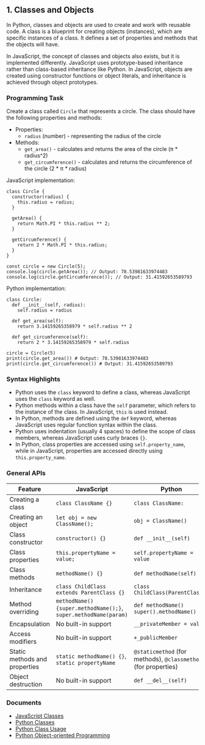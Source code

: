 

## 1. Classes and Objects

In Python, classes and objects are used to create and work with reusable code. A class is a blueprint for creating objects (instances), which are specific instances of a class. It defines a set of properties and methods that the objects will have.

In JavaScript, the concept of classes and objects also exists, but it is implemented differently. JavaScript uses prototype-based inheritance rather than class-based inheritance like Python. In JavaScript, objects are created using constructor functions or object literals, and inheritance is achieved through object prototypes.

### Programming Task

Create a class called `Circle` that represents a circle. The class should have the following properties and methods:

- Properties:
  - `radius` (number) - representing the radius of the circle
- Methods:
  - `get_area()` - calculates and returns the area of the circle (π * radius^2)
  - `get_circumference()` - calculates and returns the circumference of the circle (2 * π * radius)

JavaScript implementation:
```
class Circle {
  constructor(radius) {
    this.radius = radius;
  }

  getArea() {
    return Math.PI * this.radius ** 2;
  }

  getCircumference() {
    return 2 * Math.PI * this.radius;
  }
}

const circle = new Circle(5);
console.log(circle.getArea()); // Output: 78.53981633974483
console.log(circle.getCircumference()); // Output: 31.41592653589793
```

Python implementation:
```
class Circle:
  def __init__(self, radius):
    self.radius = radius

  def get_area(self):
    return 3.14159265358979 * self.radius ** 2

  def get_circumference(self):
    return 2 * 3.14159265358979 * self.radius

circle = Circle(5)
print(circle.get_area()) # Output: 78.53981633974483
print(circle.get_circumference()) # Output: 31.41592653589793
```

### Syntax Highlights

- Python uses the `class` keyword to define a class, whereas JavaScript uses the `class` keyword as well.
- Python methods within a class have the `self` parameter, which refers to the instance of the class. In JavaScript, `this` is used instead.
- In Python, methods are defined using the `def` keyword, whereas JavaScript uses regular function syntax within the class.
- Python uses indentation (usually 4 spaces) to define the scope of class members, whereas JavaScript uses curly braces `{}`.
- In Python, class properties are accessed using `self.property_name`, while in JavaScript, properties are accessed directly using `this.property_name`.



### General APIs
| Feature                           | JavaScript                                            | Python                                                |
|-----------------------------------------|---------------------------------------------------|---------------------------------------------------|
| Creating a class                                         | ```class ClassName {}```                                  | ```class ClassName:```                                    |
| Creating an object                                     | ```let obj = new ClassName();```                          | ```obj = ClassName()```                                 |
| Class constructor                                          | ```constructor() {}```                                  | ```def __init__(self)```                                  |
| Class properties                                             | ```this.propertyName = value;```                     | ```self.propertyName = value```                      |
| Class methods                                              | ```methodName() {}```                                  | ```def methodName(self)```                               |
| Inheritance                                                   | ```class ChildClass extends ParentClass {}``` | ```class ChildClass(ParentClass):```             |
| Method overriding                                        | ```methodName() {super.methodName();}```,  ```super.methodName(param)``` | ```def methodName()``` &nbsp;&nbsp;&nbsp;&nbsp; ```super().methodName()``` |
| Encapsulation                                               | No built-in support                 | ```__privateMember = value```                   |
| Access modifiers                                          | No built-in support                | ```+_publicMember```                                     |
| Static methods and properties                 | ```static methodName() {}```, ```static propertyName``` | ```@staticmethod``` (for methods), ```@classmethod``` (for properties) |
| Object destruction                                     | No built-in support                  | ```def __del__(self)```                                 |

### Documents
- [JavaScript Classes](https://developer.mozilla.org/en-US/docs/Web/JavaScript/Reference/Classes)
- [Python Classes](https://docs.python.org/3/tutorial/classes.html)
- [Python Class Usage](https://docs.python.org/3/tutorial/classes.html#class-objects)
- [Python Object-oriented Programming](https://docs.python.org/3/tutorial/classes.html#inheritance)

